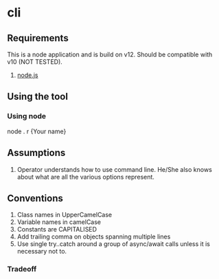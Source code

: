 # cli

## Requirements
This is a node application and is build on v12. Should be compatible with v10 (NOT TESTED).

1. [node.js](https://nodejs.org/)


## Using the tool

### Using node

node . r {Your name}

## Assumptions
1. Operator understands how to use command line. He/She also knows about what are all the various options represent.

## Conventions
1. Class names in UpperCamelCase
2. Variable names in camelCase
3. Constants are CAPITALISED
4. Add trailing comma on objects spanning multiple lines
5. Use single try..catch around a group of async/await calls unless it is necessary not to.

### Tradeoff
